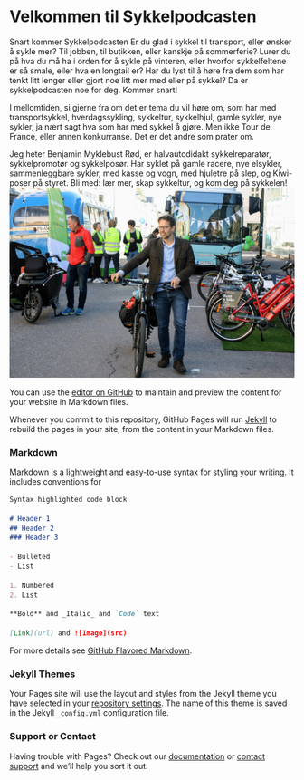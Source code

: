# Velkommen til Sykkelpodcasten

Snart kommer Sykkelpodcasten
Er du glad i sykkel til transport, eller ønsker å sykle mer? Til jobben, til butikken, eller kanskje på sommerferie? Lurer du på hva du må ha i orden for å sykle på vinteren, eller hvorfor sykkelfeltene er så smale, eller hva en longtail er? Har du lyst til å høre fra dem som har tenkt litt lenger eller gjort noe litt mer med eller på sykkel? Da er sykkelpodcasten noe for deg. Kommer snart!


I mellomtiden, si gjerne fra om det er tema du vil høre om, som har med transportsykkel, hverdagssykling, sykkeltur, sykkelhjul, gamle sykler, nye sykler, ja nært sagt hva som har med sykkel å gjøre. Men ikke Tour de France, eller annen konkurranse. Det er det andre som prater om.


Jeg heter Benjamin Myklebust Rød, er halvautodidakt sykkelreparatør, sykkelpromotør og sykkelposør. Har syklet på gamle racere, nye elsykler, sammenleggbare sykler, med kasse og vogn, med hjuletre på slep, og Kiwi-poser på styret. Bli med: lær mer, skap sykkeltur, og kom deg på sykkelen!
![Image](https://github.com/benjaminmyklebustrod/Sykkelpodcasten.no/blob/master/IMG_4919.JPG)

You can use the [editor on GitHub](https://github.com/benjaminmyklebustrod/sykkelpodcasten/edit/master/index.md) to maintain and preview the content for your website in Markdown files.

Whenever you commit to this repository, GitHub Pages will run [Jekyll](https://jekyllrb.com/) to rebuild the pages in your site, from the content in your Markdown files.

### Markdown

Markdown is a lightweight and easy-to-use syntax for styling your writing. It includes conventions for

```markdown
Syntax highlighted code block

# Header 1
## Header 2
### Header 3

- Bulleted
- List

1. Numbered
2. List

**Bold** and _Italic_ and `Code` text

[Link](url) and ![Image](src)
```

For more details see [GitHub Flavored Markdown](https://guides.github.com/features/mastering-markdown/).

### Jekyll Themes

Your Pages site will use the layout and styles from the Jekyll theme you have selected in your [repository settings](https://github.com/benjaminmyklebustrod/sykkelpodcasten/settings). The name of this theme is saved in the Jekyll `_config.yml` configuration file.

### Support or Contact

Having trouble with Pages? Check out our [documentation](https://help.github.com/categories/github-pages-basics/) or [contact support](https://github.com/contact) and we’ll help you sort it out.
